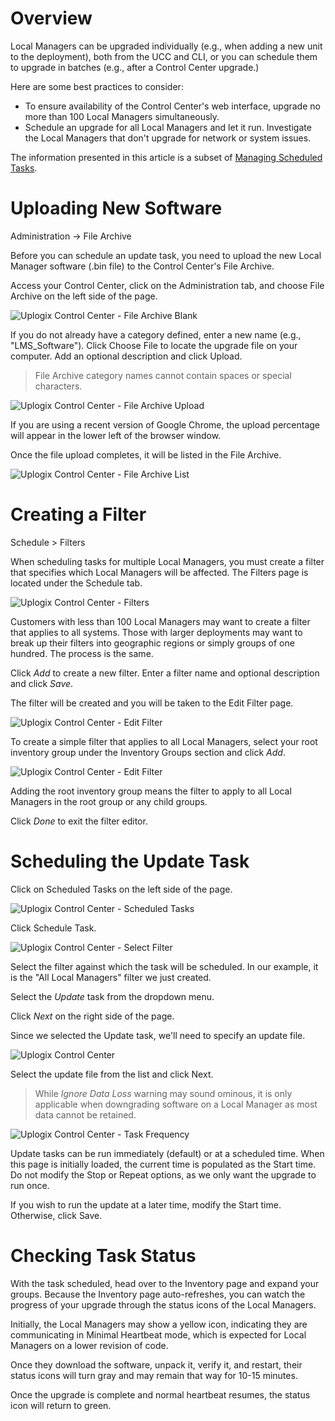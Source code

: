 <!-- 5.5 -->

# Overview

Local Managers can be upgraded individually (e.g., when adding a new unit to the deployment), both from the UCC and CLI, or you can schedule them to upgrade in batches (e.g., after a Control Center upgrade.)

Here are some best practices to consider:

* To ensure availability of the Control Center's web interface, upgrade no more than 100 Local Managers simultaneously.
* Schedule an upgrade for all Local Managers and let it run. Investigate the Local Managers that don't upgrade for network or system issues.

The information presented in this article is a subset of [Managing Scheduled Tasks](http://uplogix.com/docs/control-center-user-guide/managing-local-managers/scheduled-tasks).

# Uploading New Software

<div class='ucc' />Administration -> File Archive</div>

Before you can schedule an update task, you need to upload the new Local Manager software (.bin file) to the Control Center's File Archive.

Access your Control Center, click on the Administration tab, and choose File Archive on the left side of the page.

![Uplogix Control Center - File Archive Blank](http://uplogix.com/support/docs/img/uplogix-control-center-file-archive2.png)
 
If you do not already have a category defined, enter a new name (e.g., "LMS_Software"). Click Choose File to locate the upgrade file on your computer. Add an optional description and click Upload.

> File Archive category names cannot contain spaces or special characters.

![Uplogix Control Center - File Archive Upload](http://uplogix.com/support/docs/img/Untitled-3uplogix-control-center-file-archive-upload3.png)

If you are using a recent version of Google Chrome, the upload percentage will appear in the lower left of the browser window.

Once the file upload completes, it will be listed in the File Archive.

![Uplogix Control Center - File Archive List](http://uplogix.com/support/docs/img/uplogix-control-center-file-archive-list2.png)

# Creating a Filter

<div class='ucc' />Schedule > Filters</div>

When scheduling tasks for multiple Local Managers, you must create a filter that specifies which Local Managers will be affected. The Filters page is located under the Schedule tab.

![Uplogix Control Center - Filters](http://uplogix.com/support/docs/img/5.4/uplogix-control-center-schedule-filters.png) 

Customers with less than 100 Local Managers may want to create a filter that applies to all systems. Those with larger deployments may want to break up their filters into geographic regions or simply groups of one hundred. The process is the same.

Click *Add* to create a new filter. Enter a filter name and optional description and click *Save*.

The filter will be created and you will be taken to the Edit Filter page.

![Uplogix Control Center - Edit Filter](http://uplogix.com/support/docs/img/5.4/uplogix-control-center-schedule-filters-edit.png)

To create a simple filter that applies to all Local Managers, select your root inventory group under the Inventory Groups section and click *Add*.

![Uplogix Control Center - Edit Filter](http://uplogix.com/support/docs/img/5.4/uplogix-control-center-schedule-filters-edit2.png)

Adding the root inventory group means the filter to apply to all Local Managers in the root group or any child groups.

Click *Done* to exit the filter editor.

# Scheduling the Update Task

Click on Scheduled Tasks on the left side of the page.

![Uplogix Control Center - Scheduled Tasks](http://uplogix.com/support/docs/img/5.4/uplogix-control-center-schedule-tasks-empty.png)
 
Click Schedule Task.

![Uplogix Control Center - Select Filter](http://uplogix.com/support/docs/img/5.4/uplogix-control-center-schedule-tasks-filter.png)

Select the filter against which the task will be scheduled. In our example, it is the "All Local Managers" filter we just created.

Select the *Update* task from the dropdown menu.

Click *Next* on the right side of the page.

Since we selected the Update task, we'll need to specify an update file.

![Uplogix Control Center](http://uplogix.com/support/docs/img/uplogix-control-center-schedule-tasks-update2.png)

Select the update file from the list and click Next.

> While *Ignore Data Loss* warning may sound ominous, it is only applicable when downgrading software on a Local Manager as most data cannot be retained.

![Uplogix Control Center - Task Frequency](http://uplogix.com/support/docs/img/uplogix-control-center-schedule-tasks-frequency2.png)

Update tasks can be run immediately (default) or at a scheduled time. When this page is initially loaded, the current time is populated as the Start time. Do not modify the Stop or Repeat options, as we only want the upgrade to run once.

If you wish to run the update at a later time, modify the Start time. Otherwise, click Save.

# Checking Task Status

With the task scheduled, head over to the Inventory page and expand your groups. Because the Inventory page auto-refreshes, you can watch the progress of your upgrade through the status icons of the Local Managers.

Initially, the Local Managers may show a yellow icon, indicating they are communicating in Minimal Heartbeat mode, which is expected for Local Managers on a lower revision of code.

Once they download the software, unpack it, verify it, and restart, their status icons will turn gray and may remain that way for 10-15 minutes.

Once the upgrade is complete and normal heartbeat resumes, the status icon will return to green.